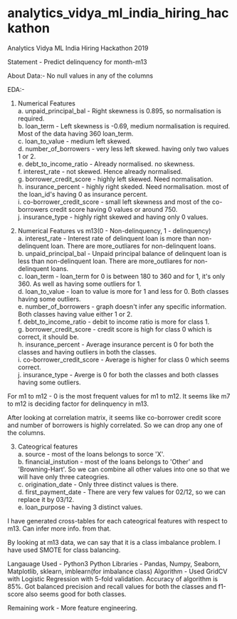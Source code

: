 # analytics_vidya_ml_india_hiring_hackathon
Analytics Vidya ML India Hiring Hackathon 2019

Statement - Predict delinquency for month-m13

About Data:- No null values in any of the columns

EDA:-
1. Numerical Features<br />
  a. unpaid_principal_bal - Right skewness is 0.895, so normalisation is required.<br />
  b. loan_term - Left skewness is -0.69, medium normalisation is required. Most of the data having 360 loan_term.<br />
  c. loan_to_value - medium left skewed.<br />
  d. number_of_borrowers - very less left skewed. having only two values 1 or 2.<br />
  e. debt_to_income_ratio - Already normalised. no skewness. <br />
  f. interest_rate - not skewed. Hence already normalised.<br />
  g. borrower_credit_score - highly left skewed. Need normalisation.<br />
  h. insurance_percent - highly right skeded. Need normalisation. most of the loan_id's having 0 as insurance percent.<br />
  i. co-borrower_credit_score - small left skewness and most of the co-borrowers credit score having 0 values or around 750.<br />
  j. insurance_type - highly right skewed and having only 0 values.<br />
 
 2. Numerical Features vs m13(0 - Non-delinquency, 1 - delinquency)<br />
  a. interest_rate - Interest rate of delinquent loan is more than non-delinquent loan. There are more_outliares for non-delinquent loans.<br />
  b. unpaid_principal_bal - Unpaid principal balance of delinquent loan is less than non-delinquent loan. There are more_outliares for non-delinquent loans.<br />
  c. loan_term - loan_term for 0 is between 180 to 360 and for 1, it's only 360. As well as having some outliers for 1.<br />
  d. loan_to_value - loan to value is more for 1 and less for 0. Both classes having some outliers.<br />
  e. number_of_borrowers - graph doesn't infer any specific information. Both classes having value either 1 or 2.<br />
  f. debt_to_income_ratio - debit to income ratio is more for class 1. <br />
  g. borrower_credit_score - credit score is high for class 0 which is correct, it should be.<br />
  h. insurance_percent - Average insurance percent is 0 for both the classes and having outliers in both the classes.<br />
  i. co-borrower_credit_score - Average is higher for class 0 which seems correct.<br />
  j. insurance_type - Averge is 0 for both the classes and both classes having some outliers.<br />
  
 For m1 to m12 - 0 is the most frequent values for m1 to m12. It seems like m7 to m12 is deciding factor for delinquency in m13.
 
 After looking at correlation matrix, it seems like co-borrower credit score and number of borrowers is highly correlated. So we can drop any one of the columns.
 
 3. Cateogrical features<br />
  a. source - most of the loans belongs to sorce 'X'.<br />
  b. financial_instution - most of the loans belongs to 'Other' and 'Browning-Hart'. So we can combine all other values into one so that we will have only three cateogries.<br />
  c. origination_date - Only three distinct values is there.<br />
  d. first_payment_date - There are very few values for 02/12, so we can replace it by 03/12.<br />
  e. loan_purpose - having 3 distinct values.<br />
  
 I have generated cross-tables for each cateogrical features with respect to m13. Can infer more info. from that.
 
 By looking at m13 data, we can say that it is a class imbalance problem. I have used SMOTE for class balancing.
 
 Langauage Used - Python3
 Python Libraries - Pandas, Numpy, Seaborn, Matplotlib, sklearn, imblearn(for imbalance class)
 Algorithm - Used GridCV with Logistic Regression with 5-fold validation.
 Accuracy of algorithm is 85%. Got balanced precision and recall values for both the classes and f1-score also seems good for both classes.
 
 Remaining work - More feature engineering.
 
 
